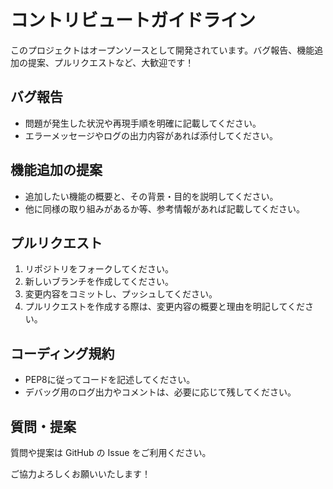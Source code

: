 # コントリビュートガイドライン

このプロジェクトはオープンソースとして開発されています。バグ報告、機能追加の提案、プルリクエストなど、大歓迎です！

## バグ報告

- 問題が発生した状況や再現手順を明確に記載してください。
- エラーメッセージやログの出力内容があれば添付してください。

## 機能追加の提案

- 追加したい機能の概要と、その背景・目的を説明してください。
- 他に同様の取り組みがあるか等、参考情報があれば記載してください。

## プルリクエスト

1. リポジトリをフォークしてください。
2. 新しいブランチを作成してください。
3. 変更内容をコミットし、プッシュしてください。
4. プルリクエストを作成する際は、変更内容の概要と理由を明記してください。

## コーディング規約

- PEP8に従ってコードを記述してください。
- デバッグ用のログ出力やコメントは、必要に応じて残してください。

## 質問・提案

質問や提案は GitHub の Issue をご利用ください。

ご協力よろしくお願いいたします！
